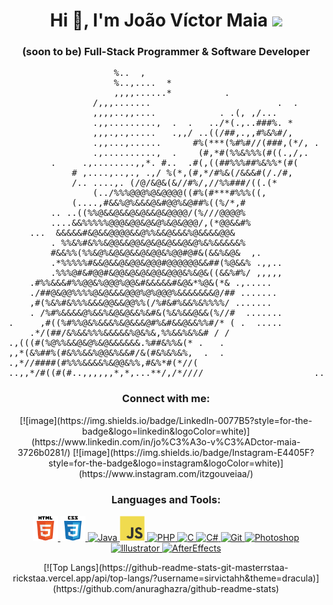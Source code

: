 
<h1 align="center">Hi 👋, I'm João Víctor Maia <img height="40" src="https://64.media.tumblr.com/3848e5ce9550ab723c4c17ae5c2c830d/cbbf628e3f78039b-9c/s1280x1920/b184a988a5bd644f8a98544c2624d362aef3094c.gifv"></h1>

<h3 align="center">(soon to be) Full-Stack Programmer & Software Developer</h3>
<pre>
                    %..  ,                                                  
                    %..,....  *                                                
                    ,,,,......*          .                                     
                /,,,.......                        .  . 
                ,,,,..,,....            . .(, ,/...                         
                .,,.........,  .  .   ../*(.,..###%. * 
                ,,,.,.,.....   .,,/ ..((/##,.,,#%&%#/, 
                .,,...,......      #%(***(%#%#//(###,(*/, . 
                .,..........,  .    (#,*#(%%&%%%(#((.,/,. 
        .     .,........,,*. #..  .#(,((##%%%##%&%%*(#( 
            # ,....,..,., .,/ %(*,(#,*/#%&(/&&&#(/./#,
            /.. ....,. (/@/&@&(&//#%/,//%%###/((.(*   
                (../%%%@@@%@&@@@@((#%(#***#%%%((,                            
            (....,#&&%@%&&&@&#@@%&@##%((%/*,#          
        .. ..((%%@&&@&&@&@&&@&@@@@/(%///@@@@%     
        ....&&%%%%%@@@&@@&@&@%&@&@@@/,(*@@&&#%      
    ...  &&&&&#&@&&@@@@&&@%%&&@&&&%@&&&&@@&        
        . %%&%#&%%&@@&&@@&@&@&@&&@&@%&%&&&&&%       
        #&&%%(%%&@%&@&@&&@&@@&%@@#@#&(&&%&@&  ,.    
        .*%%%%%#&&@&&@&@@&@@@#@@@@@@&&##(%@&&% .,,..
        .%%%@#&#@@#&@@&@&@&@@&@@@&%&@&((&&%#%/ ,,,,,     
    .#%%&&&#%%@@&%@@@%@@&#&&&&&#&@&*%@&(*& .,.....     
    ./##@&@@%%%%@&@&&&@@@%@%@@@%&&&&&&&@/## .......    
    ,#(%&%#&%%%&&&@@&&@@%%(/%#&#%&&%&%%%%/ .......                           
    . /%#%&&&&@%&&%&@&@&&%&#&(%&%&&@&&(%//#  .......        
.     ,#((%#%%@&%&&&%&@&&&@#%&#&&@&&%%#/* ( .  .....      
    .*/(##/&%&&%%%&&&&&%@&%&,%%&&%&%&# / /                 
.,(((#(%@%%&&@&@%&@&&&&&&.%##&%%&(* .   .               
,,*(&%##%(#&%%&&%@@&%&&#/&(#&%&%&%,  .  .                       ..       ...
.,*//####(#%%%&&&&%&@@&%%,#&%*#(*//(                         ....,,,,,,,,,,,. 
..,,*/#((#(#..,,,,,,*,*,...**/,/*////                     ......,...,......    "
</pre>

<h3 align="center">Connect with me:</h3>
<div align="center">
[![image](https://img.shields.io/badge/LinkedIn-0077B5?style=for-the-badge&logo=linkedin&logoColor=white)](https://www.linkedin.com/in/jo%C3%A3o-v%C3%ADctor-maia-3726b0281/)
[![image](https://img.shields.io/badge/Instagram-E4405F?style=for-the-badge&logo=instagram&logoColor=white)](https://www.instagram.com/itzgouveiaa/)

</div>

<h3 align="center">Languages and Tools:</h3>

<p align="center">
<a href="https://www.w3.org/html/" target="_blank">
    <img src="https://raw.githubusercontent.com/devicons/devicon/master/icons/html5/html5-original-wordmark.svg" alt="html5" width="40" height="40"/>
</a>
<a href="https://www.w3schools.com/css/" target="_blank">
    <img src="https://raw.githubusercontent.com/devicons/devicon/master/icons/css3/css3-original-wordmark.svg" alt="css3" width="40" height="40"/>
</a>
<a href="https://www.java.com/pt-BR/" target="_blank">
    <img src="https://cdn.jsdelivr.net/gh/devicons/devicon/icons/java/java-original.svg" alt="Java" width="40" height="40"/>
</a>
<a href="https://developer.mozilla.org/en-US/docs/Web/JavaScript" target="_blank">
    <img src="https://raw.githubusercontent.com/devicons/devicon/master/icons/javascript/javascript-original.svg" alt="javascript" width="40" height="40"/>
</a>
<a href="https://www.php.net/" target="_blank">
    <img src="https://cdn.jsdelivr.net/gh/devicons/devicon/icons/php/php-plain.svg" alt="PHP" width="40" height="40"/>
</a>
<a href="https://pt.wikipedia.org/wiki/C_(linguagem_de_programa%C3%A7%C3%A3o)" target="_blank">
    <img src="https://cdn.jsdelivr.net/gh/devicons/devicon/icons/c/c-line.svg" alt="C" width="40" height="40"/>
</a>
<a href="https://learn.microsoft.com/en-us/dotnet/csharp/" target="_blank">
    <img src="https://cdn.jsdelivr.net/gh/devicons/devicon/icons/csharp/csharp-line.svg" alt="C#" width="40" height="40"/>
</a>
<a href="https://git-scm.com/" target="_blank">
    <img src="https://cdn.jsdelivr.net/gh/devicons/devicon/icons/github/github-original.svg" alt="Git" width="40" height="40"/>
</a>
<a href="https://www.adobe.com/?mv=affiliate&mv2=red" target="_blank">
    <img src="https://cdn.jsdelivr.net/gh/devicons/devicon/icons/photoshop/photoshop-line.svg" alt="Photoshop" width="40" height="40"/>
</a>
<a href="https://www.adobe.com/?mv=affiliate&mv2=red" target="_blank">
    <img src="https://cdn.jsdelivr.net/gh/devicons/devicon/icons/illustrator/illustrator-line.svg" alt="Illustrator" width="40" height="40"/>
</a>
<a href="https://www.adobe.com/?mv=affiliate&mv2=red" target="_blank">
    <img src="https://cdn.jsdelivr.net/gh/devicons/devicon/icons/aftereffects/aftereffects-plain.svg" alt="AfterEffects" width="40" height="40"/>
</a>
</p>

<div align="center">
[![Top Langs](https://github-readme-stats-git-masterrstaa-rickstaa.vercel.app/api/top-langs/?username=sirvictahh&theme=dracula)](https://github.com/anuraghazra/github-readme-stats)
</div>
